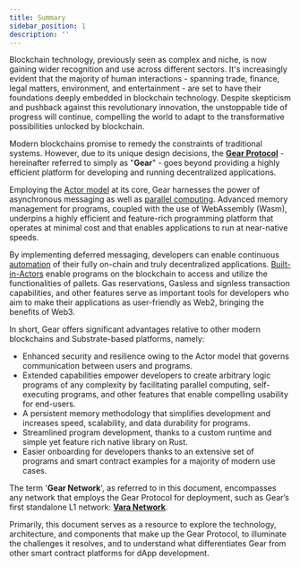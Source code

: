 ```yaml
---
title: Summary
sidebar_position: 1
description: ''
---
```


Blockchain technology, previously seen as complex and niche, is now gaining wider recognition and use across different sectors. It's increasingly evident that the majority of human interactions - spanning trade, finance, legal matters, environment, and entertainment - are set to have their foundations deeply embedded in blockchain technology. Despite skepticism and pushback against this revolutionary innovation, the unstoppable tide of progress will continue, compelling the world to adapt to the transformative possibilities unlocked by blockchain.

Modern blockchains promise to remedy the constraints of traditional systems. However, due to its unique design decisions, the **[Gear Protocol](https://gear-tech.io/)** - hereinafter referred to simply as "**Gear**" - goes beyond providing a highly efficient platform for developing and running decentralized applications.

Employing the [Actor model](/docs/features/actor-model.md) at its core, Gear harnesses the power of asynchronous messaging as well as [parallel computing](/docs/features/parallel.md). Advanced memory management for programs, coupled with the use of WebAssembly (Wasm), underpins a highly efficient and feature-rich programming platform that operates at minimal cost and that enables applications to run at near-native speeds.

By implementing deferred messaging, developers can enable continuous [automation](/docs/features/automation.md) of their fully on-chain and truly decentralized applications. [Built-in-Actors](/docs/features/bias.md) enable programs on the blockchain to access and utilize the functionalities of pallets. Gas reservations, Gasless and signless transaction capabilities, and other features serve as important tools for developers who aim to make their applications as user-friendly as Web2, bringing the benefits of Web3.

In short, Gear offers significant advantages relative to other modern blockchains and Substrate-based platforms, namely:
- Enhanced security and resilience owing to the Actor model that governs communication between users and programs.
- Extended capabilities empower developers to create arbitrary logic programs of any complexity by facilitating parallel computing, self-executing programs, and other features that enable compelling usability for end-users.
- A persistent memory methodology that simplifies development and increases speed, scalability, and data durability for programs.
- Streamlined program development, thanks to a custom runtime and simple yet feature rich native library on Rust.
- Easier onboarding for developers thanks to an extensive set of programs and smart contract examples for a majority of modern use cases.

The term '**Gear Network**', as referred to in this document, encompasses any network that employs the Gear Protocol for deployment, such as Gear’s first standalone L1 network: **[Vara Network](https://vara.network/)**.

Primarily, this document serves as a resource to explore the technology, architecture, and components that make up the Gear Protocol, to illuminate the challenges it resolves, and to understand what differentiates Gear from other smart contract platforms for dApp development.
